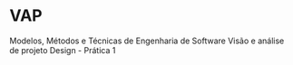 # VAP
Modelos, Métodos e Técnicas de Engenharia de Software Visão e análise de projeto Design - Prática 1
